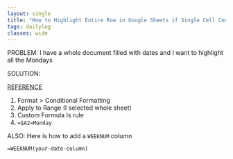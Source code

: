 ```yaml
---
layout: single
title: "How to Highlight Entire Row in Google Sheets if Single Cell Contains X"
tags: dailylog
classes: wide
---
```


PROBLEM: I have a whole document filled with dates and I want to highlight all the Mondays

SOLUTION:

[REFERENCE](https://www.benlcollins.com/spreadsheets/conditional-formatting-entire-row/)

1. Format > Conditional Formatting
2. Apply to Range (I selected whole sheet)
3. Custom Formula Is rule
4. `=$A2=Monday`

ALSO: Here is how to add a `WEEKNUM` column

`=WEEKNUM(your-date-column)`
